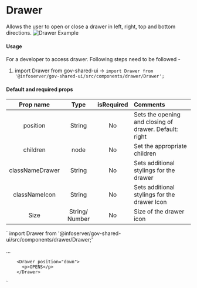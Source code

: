 # Drawer
Allows the user to open or close a drawer in left, right, top and  bottom directions.
  ![Drawer Example](Drawer.png?raw=true "Drawer")
#### Usage
For a developer to access drawer. Following steps need to be followed -

1) import Drawer from gov-shared-ui -> `import Drawer from '@infoserver/gov-shared-ui/src/components/drawer/Drawer';`



#### Default and required props
   | Prop name | Type | isRequired | Comments |
   |   :---: | :---: | :---: | :---  |
   | position| String | No | Sets the opening and closing of drawer. Default: right|
   | children|node|No|Set the appropriate children|
   | classNameDrawer|String |No|Sets additional stylings for the drawer|
   | classNameIcon|String |No|Sets additional stylings for the drawer Icon|
   | Size |String/ Number|No|Size of the drawer icon|
`
import Drawer from '@infoserver/gov-shared-ui/src/components/drawer/Drawer;'

...

        <Drawer position="down">
          <p>OPENS</p>
        </Drawer>
`